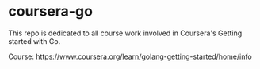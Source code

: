 # coursera-go

This repo is dedicated to all course work involved in Coursera's Getting started with Go.

Course: https://www.coursera.org/learn/golang-getting-started/home/info